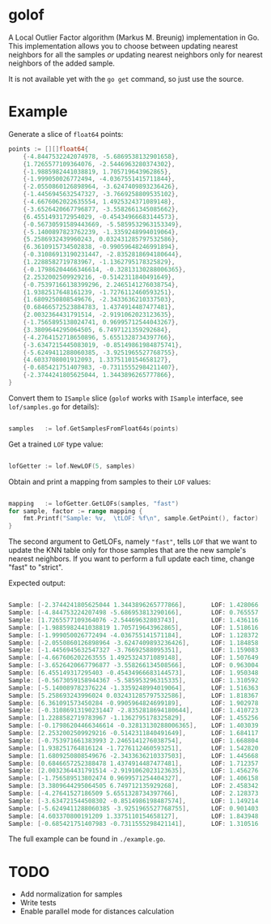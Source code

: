 # golof
A Local Outlier Factor algorithm (Markus M. Breunig) implementation in Go.
This implementation allows you to choose between updating nearest
neighbors for all the samples *or* updating nearest neighbors only for
nearest neighbors of the added sample.

It is not available yet with the `go get` command, so just use the source.

# Example

Generate a slice of `float64` points:

``` go
points := [][]float64{
    {-4.8447532242074978, -5.6869538132901658},
    {1.7265577109364076, -2.5446963280374302},
    {-1.9885982441038819, 1.705719643962865},
    {-1.999050026772494, -4.0367551415711844},
    {-2.0550860126898964, -3.6247409893236426},
    {-1.4456945632547327, -3.7669258809535102},
    {-4.6676062022635554, 1.4925324371089148},
    {-3.6526420667796877, -3.5582661345085662},
    {6.4551493172954029, -0.45434966683144573},
    {-0.56730591589443669, -5.5859532963153349},
    {-5.1400897823762239, -1.3359248994019064},
    {5.2586932439960243, 0.032431285797532586},
    {6.3610915734502838, -0.99059648246991894},
    {-0.31086913190231447, -2.8352818694180644},
    {1.2288582719783967, -1.1362795178325829},
    {-0.17986204466346614, -0.32813130288006365},
    {2.2532002509929216, -0.5142311840491649},
    {-0.75397166138399296, 2.2465141276038754},
    {1.9382517648161239, -1.7276112460593251},
    {1.6809250808549676, -2.3433636210337503},
    {0.68466572523884783, 1.4374914487477481},
    {2.0032364431791514, -2.9191062023123635},
    {-1.7565895138024741, 0.96995712544043267},
    {3.3809644295064505, 6.7497121359292684},
    {-4.2764152718650896, 5.6551328734397766},
    {-3.6347215445083019, -0.85149861984875741},
    {-5.6249411288060385, -3.9251965527768755},
    {4.6033708001912093, 1.3375110154658127},
    {-0.685421751407983, -0.73115552984211407},
    {-2.3744241805625044, 1.3443896265777866},
}

```

Convert them to `ISample` slice (`golof` works with `ISample` interface, see `lof/samples.go`
for details):

``` go

samples   := lof.GetSamplesFromFloat64s(points)

```

Get a trained `LOF` type value:

``` go

lofGetter := lof.NewLOF(5, samples)

```

Obtain and print a mapping from samples to their `LOF` values:

``` go

mapping   := lofGetter.GetLOFs(samples, "fast")
for sample, factor := range mapping {
    fmt.Printf("Sample: %v,  \tLOF: %f\n", sample.GetPoint(), factor)
}

```
The second argument to GetLOFs, namely `"fast"`, tells `LOF` that we
want to update the KNN table only for those samples that are the new
sample's nearest neighbors. If you want to perform a full update each
time, change "fast" to "strict".

Expected output:

``` go 

Sample: [-2.3744241805625044 1.3443896265777866],       LOF: 1.428066
Sample: [-4.844753224207498 -5.686953813290166],        LOF: 0.765557
Sample: [1.7265577109364076 -2.54469632803743],         LOF: 1.436116
Sample: [-1.9885982441038819 1.705719643962865],        LOF: 1.518616
Sample: [-1.999050026772494 -4.036755141571184],        LOF: 1.128372
Sample: [-2.0550860126898964 -3.6247409893236426],      LOF: 1.184858
Sample: [-1.4456945632547327 -3.76692588095351],        LOF: 1.159083
Sample: [-4.667606202263555 1.4925324371089148],        LOF: 1.507649
Sample: [-3.6526420667796877 -3.558266134508566],       LOF: 0.963004
Sample: [6.455149317295403 -0.45434966683144573],       LOF: 1.950348
Sample: [-0.5673059158944367 -5.585953296315335],       LOF: 1.310592
Sample: [-5.140089782376224 -1.3359248994019064],       LOF: 1.516363
Sample: [5.258693243996024 0.032431285797532586],       LOF: 1.818367
Sample: [6.361091573450284 -0.9905964824699189],        LOF: 1.902978
Sample: [-0.31086913190231447 -2.8352818694180644],     LOF: 1.410723
Sample: [1.2288582719783967 -1.1362795178325829],       LOF: 1.455256
Sample: [-0.17986204466346614 -0.32813130288006365],    LOF: 1.403039
Sample: [2.2532002509929216 -0.5142311840491649],       LOF: 1.684117
Sample: [-0.753971661383993 2.2465141276038754],        LOF: 1.668804
Sample: [1.938251764816124 -1.7276112460593251],        LOF: 1.542820
Sample: [1.6809250808549676 -2.3433636210337503],       LOF: 1.445668
Sample: [0.6846657252388478 1.4374914487477481],        LOF: 1.712357
Sample: [2.0032364431791514 -2.9191062023123635],       LOF: 1.456276
Sample: [-1.756589513802474 0.9699571254404327],        LOF: 1.406158
Sample: [3.3809644295064505 6.749712135929268],         LOF: 2.458342
Sample: [-4.27641527186509 5.6551328734397766],         LOF: 2.128373
Sample: [-3.634721544508302 -0.8514986198487574],       LOF: 1.149214
Sample: [-5.6249411288060385 -3.9251965527768755],      LOF: 0.901403
Sample: [4.603370800191209 1.3375110154658127],         LOF: 1.843948
Sample: [-0.685421751407983 -0.7311555298421141],       LOF: 1.310516

```
The full example can be found in `./example.go`.

# TODO

* Add normalization for samples
* Write tests
* Enable parallel mode for distances calculation
